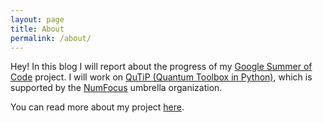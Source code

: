 ```yaml
---
layout: page
title: About
permalink: /about/
---
```


Hey! 
In this blog I will report about the progress 
of my [Google Summer of Code](https://summerofcode.withgoogle.com/) project.
I will work on [QuTiP (Quantum Toolbox in Python)](qutip.org), which is 
supported by the [NumFocus](https://numfocus.org/) umbrella organization.

You can read more about my project [here](https://summerofcode.withgoogle.com/programs/2022/projects/Acz1NBSg).
